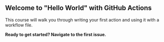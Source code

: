 ## Welcome to "Hello World" with GitHub Actions

This course will walk you through writing your first action and using it with a workflow file.

**Ready to get started? Navigate to the first issue.**